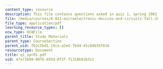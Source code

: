 ```yaml
---
content_type: resource
description: This file contains questions asked in quiz 1, spring 2001.
file: /media/courses/6-012-microelectronic-devices-and-circuits-fall-2005/47a7169908fb655d0f2ff1318b91b3c2_q1_spr01.pdf
file_type: application/pdf
learning_resource_types: []
ocw_type: OCWFile
parent_title: Study Materials
parent_type: CourseSection
parent_uid: f62c5bd1-19ce-a2e5-fbd4-d1c84b35f616
resourcetype: Document
title: q1_spr01.pdf
uid: 47a71699-08fb-655d-0f2f-f1318b91b3c2
---
```

